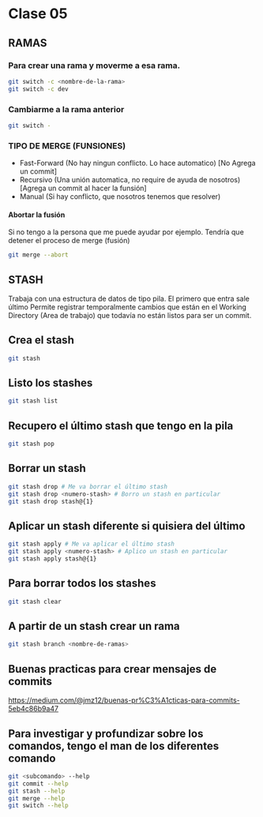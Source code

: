 # Clase 05

## RAMAS

### Para crear una rama y moverme a esa rama.

```sh
git switch -c <nombre-de-la-rama>
git switch -c dev
```
### Cambiarme a la rama anterior

```sh
git switch -
```

### TIPO DE MERGE (FUNSIONES)

* Fast-Forward (No hay ningun conflicto. Lo hace automatico) [No Agrega un commit]
* Recursivo (Una unión automatica, no require de ayuda de nosotros) [Agrega un commit al hacer la funsión]
* Manual (Si hay conflicto, que nosotros tenemos que resolver)

#### Abortar la fusión
Si no tengo a la persona que me puede ayudar por ejemplo. Tendría que detener el proceso de merge (fusión)

```sh
git merge --abort
```

## STASH
Trabaja con una estructura de datos de tipo pila. El primero que entra sale último
Permite registrar temporalmente cambios que están en el Working Directory (Area de trabajo) que todavía no están listos para ser un commit.

## Crea el stash

```sh
git stash 
```

## Listo los stashes

```sh
git stash list
```

## Recupero el último stash que tengo en la pila

```sh
git stash pop
```

## Borrar un stash

```sh
git stash drop # Me va borrar el último stash
git stash drop <numero-stash> # Borro un stash en particular
git stash drop stash@{1}
```

## Aplicar un stash diferente si quisiera del último

```sh
git stash apply # Me va aplicar el último stash
git stash apply <numero-stash> # Aplico un stash en particular
git stash apply stash@{1}
```

## Para borrar todos los stashes

```sh
git stash clear
```

## A partir de un stash crear un rama

```sh
git stash branch <nombre-de-ramas>
```

## Buenas practicas para crear mensajes de commits

<https://medium.com/@jmz12/buenas-pr%C3%A1cticas-para-commits-5eb4c86b9a47>

## Para investigar y profundizar sobre los comandos, tengo el man de los diferentes comando

```sh
git <subcomando> --help
git commit --help
git stash --help
git merge --help
git switch --help
```